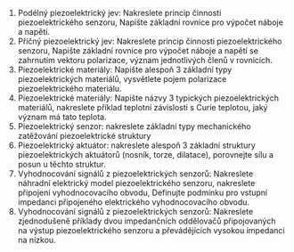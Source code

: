 1. Podélný piezoelektrický jev: Nakreslete princip činnosti piezoelektrického senzoru, Napište
základní rovnice pro výpočet náboje a napětí.
2. Příčný piezoelektrický jev: Nakreslete princip činnosti piezoelektrického senzoru, Napište
základní rovnice pro výpočet náboje a napětí se zahrnutím vektoru polarizace, význam
jednotlivých členů v rovnicích.
3. Piezoelektrické materiály: Napište alespoň 3 základní typy piezoelektrických materiálů,
vysvětlete pojem polarizace piezoelektrického materiálu.
4. Piezoelektrické materiály: Napište názvy 3 typických piezoelektrických materiálů, nakreslete
příklad teplotní závislosti s Curie teplotou, jaký význam má tato teplota.
5. Piezoelektrický senzor: nakreslete základní typy mechanického zatěžování piezoelektrické
struktury
6. Piezoelektrický aktuátor: nakreslete alespoň 3 základní struktury piezoelektrických
aktuátorů (nosník, torze, dilatace), porovnejte sílu a posun u těchto struktur.
7. Vyhodnocování signálů z piezoelektrických senzorů: Nakreslete náhradní elektrický model
piezoelektrického senzoru, nakreslete připojení vyhodnocovacího obvodu, Definujte
podmínku pro vstupní impedanci připojeného elektrického vyhodnocovacího obvodu.
8. Vyhodnocování signálů z piezoelektrických senzorů: Nakreslete zjednodušeně příklady dvou
impedančních oddělovačů připojovaných na výstup piezoelektrického senzoru a
převádějících vysokou impedanci na nízkou.